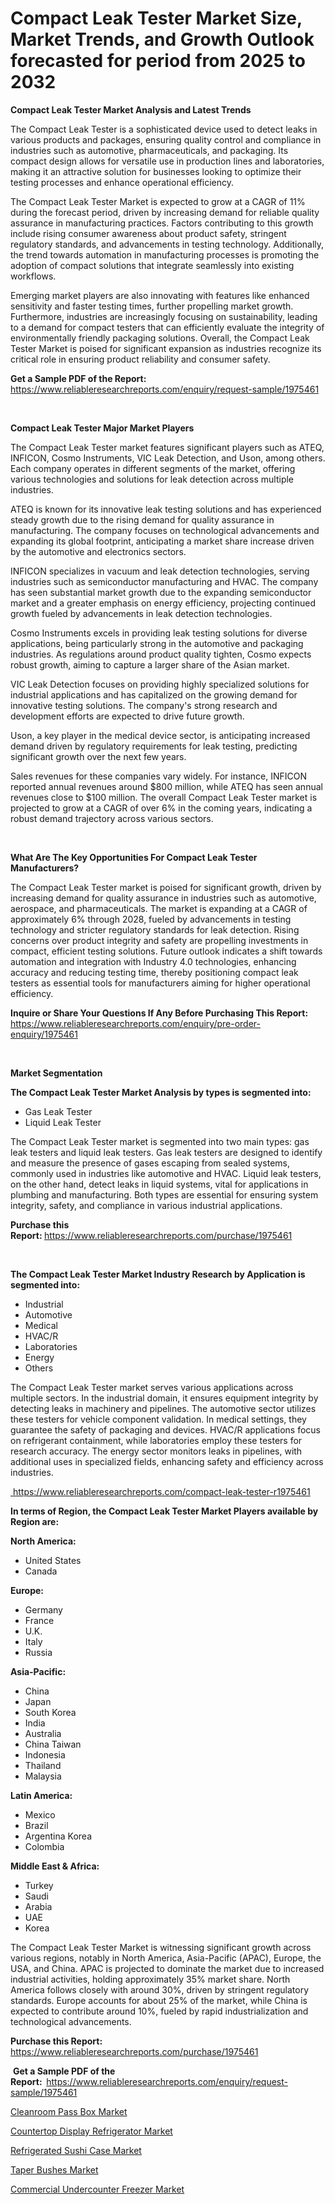 <p><h1>Compact Leak Tester Market Size, Market Trends, and Growth Outlook forecasted for period from 2025 to 2032</h1></p><p><strong>Compact Leak Tester Market Analysis and Latest Trends</strong></p>
<p><p>The Compact Leak Tester is a sophisticated device used to detect leaks in various products and packages, ensuring quality control and compliance in industries such as automotive, pharmaceuticals, and packaging. Its compact design allows for versatile use in production lines and laboratories, making it an attractive solution for businesses looking to optimize their testing processes and enhance operational efficiency.</p><p>The Compact Leak Tester Market is expected to grow at a CAGR of 11% during the forecast period, driven by increasing demand for reliable quality assurance in manufacturing practices. Factors contributing to this growth include rising consumer awareness about product safety, stringent regulatory standards, and advancements in testing technology. Additionally, the trend towards automation in manufacturing processes is promoting the adoption of compact solutions that integrate seamlessly into existing workflows.</p><p>Emerging market players are also innovating with features like enhanced sensitivity and faster testing times, further propelling market growth. Furthermore, industries are increasingly focusing on sustainability, leading to a demand for compact testers that can efficiently evaluate the integrity of environmentally friendly packaging solutions. Overall, the Compact Leak Tester Market is poised for significant expansion as industries recognize its critical role in ensuring product reliability and consumer safety.</p></p>
<p><strong>Get a Sample PDF of the Report:&nbsp;</strong> <a href="https://www.reliableresearchreports.com/enquiry/request-sample/1975461?utm_campaign=12&utm_medium=2&utm_source=Github&utm_content=ia&utm_term=20022025&utm_id=compact-leak-tester">https://www.reliableresearchreports.com/enquiry/request-sample/1975461</a></p>
<p>&nbsp;</p>
<p><strong>Compact Leak Tester Major Market Players</strong></p>
<p><p>The Compact Leak Tester market features significant players such as ATEQ, INFICON, Cosmo Instruments, VIC Leak Detection, and Uson, among others. Each company operates in different segments of the market, offering various technologies and solutions for leak detection across multiple industries.</p><p>ATEQ is known for its innovative leak testing solutions and has experienced steady growth due to the rising demand for quality assurance in manufacturing. The company focuses on technological advancements and expanding its global footprint, anticipating a market share increase driven by the automotive and electronics sectors.</p><p>INFICON specializes in vacuum and leak detection technologies, serving industries such as semiconductor manufacturing and HVAC. The company has seen substantial market growth due to the expanding semiconductor market and a greater emphasis on energy efficiency, projecting continued growth fueled by advancements in leak detection technologies.</p><p>Cosmo Instruments excels in providing leak testing solutions for diverse applications, being particularly strong in the automotive and packaging industries. As regulations around product quality tighten, Cosmo expects robust growth, aiming to capture a larger share of the Asian market.</p><p>VIC Leak Detection focuses on providing highly specialized solutions for industrial applications and has capitalized on the growing demand for innovative testing solutions. The company's strong research and development efforts are expected to drive future growth.</p><p>Uson, a key player in the medical device sector, is anticipating increased demand driven by regulatory requirements for leak testing, predicting significant growth over the next few years.</p><p>Sales revenues for these companies vary widely. For instance, INFICON reported annual revenues around $800 million, while ATEQ has seen annual revenues close to $100 million. The overall Compact Leak Tester market is projected to grow at a CAGR of over 6% in the coming years, indicating a robust demand trajectory across various sectors.</p></p>
<p>&nbsp;</p>
<p><strong>What Are The Key Opportunities For Compact Leak Tester Manufacturers?</strong></p>
<p><p>The Compact Leak Tester market is poised for significant growth, driven by increasing demand for quality assurance in industries such as automotive, aerospace, and pharmaceuticals. The market is expanding at a CAGR of approximately 6% through 2028, fueled by advancements in testing technology and stricter regulatory standards for leak detection. Rising concerns over product integrity and safety are propelling investments in compact, efficient testing solutions. Future outlook indicates a shift towards automation and integration with Industry 4.0 technologies, enhancing accuracy and reducing testing time, thereby positioning compact leak testers as essential tools for manufacturers aiming for higher operational efficiency.</p></p>
<p><strong>Inquire or Share Your Questions If Any Before Purchasing This Report:</strong> <a href="https://www.reliableresearchreports.com/enquiry/pre-order-enquiry/1975461?utm_campaign=12&utm_medium=2&utm_source=Github&utm_content=ia&utm_term=20022025&utm_id=compact-leak-tester">https://www.reliableresearchreports.com/enquiry/pre-order-enquiry/1975461</a></p>
<p>&nbsp;</p>
<p><strong>Market Segmentation</strong></p>
<p><strong>The Compact Leak Tester Market Analysis by types is segmented into:</strong></p>
<p><ul><li>Gas Leak Tester</li><li>Liquid Leak Tester</li></ul></p>
<p><p>The Compact Leak Tester market is segmented into two main types: gas leak testers and liquid leak testers. Gas leak testers are designed to identify and measure the presence of gases escaping from sealed systems, commonly used in industries like automotive and HVAC. Liquid leak testers, on the other hand, detect leaks in liquid systems, vital for applications in plumbing and manufacturing. Both types are essential for ensuring system integrity, safety, and compliance in various industrial applications.</p></p>
<p><strong>Purchase this Report:&nbsp;</strong><a href="https://www.reliableresearchreports.com/purchase/1975461?utm_campaign=12&utm_medium=2&utm_source=Github&utm_content=ia&utm_term=20022025&utm_id=compact-leak-tester">https://www.reliableresearchreports.com/purchase/1975461</a></p>
<p>&nbsp;</p>
<p><strong>The Compact Leak Tester Market Industry Research by Application is segmented into:</strong></p>
<p><ul><li>Industrial</li><li>Automotive</li><li>Medical</li><li>HVAC/R</li><li>Laboratories</li><li>Energy</li><li>Others</li></ul></p>
<p><p>The Compact Leak Tester market serves various applications across multiple sectors. In the industrial domain, it ensures equipment integrity by detecting leaks in machinery and pipelines. The automotive sector utilizes these testers for vehicle component validation. In medical settings, they guarantee the safety of packaging and devices. HVAC/R applications focus on refrigerant containment, while laboratories employ these testers for research accuracy. The energy sector monitors leaks in pipelines, with additional uses in specialized fields, enhancing safety and efficiency across industries.</p></p>
<p><a href="https://www.reliableresearchreports.com/compact-leak-tester-r1975461?utm_campaign=12&utm_medium=2&utm_source=Github&utm_content=ia&utm_term=20022025&utm_id=compact-leak-tester">&nbsp;https://www.reliableresearchreports.com/compact-leak-tester-r1975461</a></p>
<p><strong>In terms of Region, the Compact Leak Tester Market Players available by Region are:</strong></p>
<p>
    <p> <strong> North America: </strong>
        <ul>
            <li>United States</li>
            <li>Canada</li>
        </ul>
        </p> 
    <p> <strong> Europe: </strong>
        <ul>
            <li>Germany</li>
            <li>France</li>
            <li>U.K.</li>
            <li>Italy</li>
            <li>Russia</li>
        </ul>
        </p> 
    <p> <strong> Asia-Pacific: </strong>
        <ul>
            <li>China</li>
            <li>Japan</li>
            <li>South Korea</li>
            <li>India</li>
            <li>Australia</li>
            <li>China Taiwan</li>
            <li>Indonesia</li>
            <li>Thailand</li>
            <li>Malaysia</li>
        </ul>
        </p> 
    <p> <strong> Latin America: </strong>
        <ul>
            <li>Mexico</li>
            <li>Brazil</li>
            <li>Argentina Korea</li>
            <li>Colombia</li>
        </ul>
        </p> 
    <p> <strong> Middle East & Africa: </strong>
        <ul>
            <li>Turkey</li>
            <li>Saudi</li>
            <li>Arabia</li>
            <li>UAE</li>
            <li>Korea</li>
        </ul>
    </p>
    </p>
<p><p>The Compact Leak Tester Market is witnessing significant growth across various regions, notably in North America, Asia-Pacific (APAC), Europe, the USA, and China. APAC is projected to dominate the market due to increased industrial activities, holding approximately 35% market share. North America follows closely with around 30%, driven by stringent regulatory standards. Europe accounts for about 25% of the market, while China is expected to contribute around 10%, fueled by rapid industrialization and technological advancements.</p></p>
<p><strong>Purchase this Report: </strong><a href="https://www.reliableresearchreports.com/purchase/1975461?utm_campaign=12&utm_medium=2&utm_source=Github&utm_content=ia&utm_term=20022025&utm_id=compact-leak-tester">https://www.reliableresearchreports.com/purchase/1975461</a></p>
<p>&nbsp;<strong>Get a Sample PDF of the Report:&nbsp;&nbsp;</strong><a href="https://www.reliableresearchreports.com/enquiry/request-sample/1975461?utm_campaign=12&utm_medium=2&utm_source=Github&utm_content=ia&utm_term=20022025&utm_id=compact-leak-tester">https://www.reliableresearchreports.com/enquiry/request-sample/1975461</a></p>
<p><strong></strong></p>
<p><p><a href="https://github.com/ziogaskangui96/Market-Research-Report-List-1/blob/main/cleanroom-pass-box-market.md?utm_campaign=12&utm_medium=2&utm_source=Github&utm_content=ia&utm_term=20022025&utm_id=compact-leak-tester">Cleanroom Pass Box Market</a></p><p><a href="https://github.com/rushanday/Market-Research-Report-List-1/blob/main/countertop-display-refrigerator-market.md?utm_campaign=12&utm_medium=2&utm_source=Github&utm_content=ia&utm_term=20022025&utm_id=compact-leak-tester">Countertop Display Refrigerator Market</a></p><p><a href="https://github.com/sadithsondah72/Market-Research-Report-List-1/blob/main/refrigerated-sushi-case-market.md?utm_campaign=12&utm_medium=2&utm_source=Github&utm_content=ia&utm_term=20022025&utm_id=compact-leak-tester">Refrigerated Sushi Case Market</a></p><p><a href="https://github.com/mshiradeth/Market-Research-Report-List-1/blob/main/taper-bushes-market.md?utm_campaign=12&utm_medium=2&utm_source=Github&utm_content=ia&utm_term=20022025&utm_id=compact-leak-tester">Taper Bushes Market</a></p><p><a href="https://github.com/nemcemakoi/Market-Research-Report-List-1/blob/main/commercial-undercounter-freezer-market.md?utm_campaign=12&utm_medium=2&utm_source=Github&utm_content=ia&utm_term=20022025&utm_id=compact-leak-tester">Commercial Undercounter Freezer Market</a></p></p>